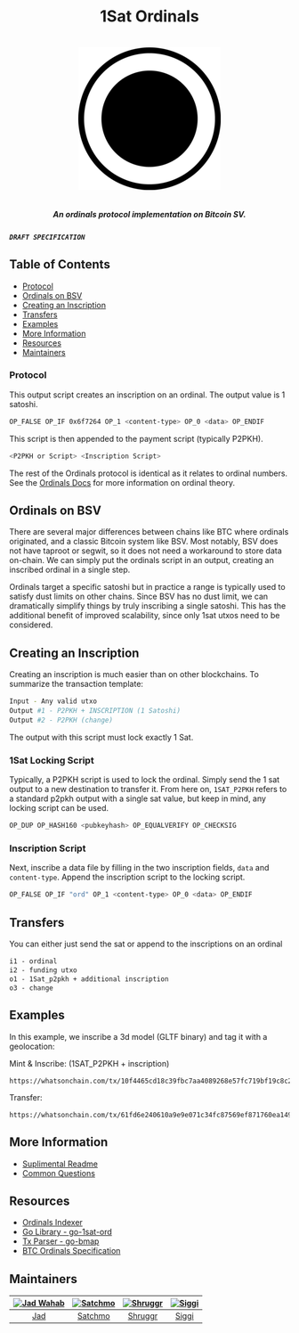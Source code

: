 <h1 align="center">1Sat Ordinals<h1>
<p align="center">
<img src="https://github.com/BitcoinSchema/1sat-ordinals/blob/main/ordinals.png?raw=true" alt="1Sat Ordinals" />
</p>
<h5 align="center">An ordinals protocol implementation on Bitcoin SV.<h5>

```
DRAFT SPECIFICATION
```

## Table of Contents

- [Protocol](#protocol)
- [Ordinals on BSV](#ordinals-on-bsv)
- [Creating an Inscription](#creating-an-inscription)
- [Transfers](#transfers)
- [Examples](#examples)
- [More Information](#more-information)
- [Resources](#resources)
- [Maintainers](#maintainers)

### Protocol

This output script creates an inscription on an ordinal. The output value is 1 satoshi.

```bash
OP_FALSE OP_IF 0x6f7264 OP_1 <content-type> OP_0 <data> OP_ENDIF
```

This script is then appended to the payment script (typically P2PKH).

```bash
<P2PKH or Script> <Inscription Script>
```

The rest of the Ordinals protocol is identical as it relates to ordinal numbers. See the [Ordinals Docs](https://docs.ordinals.com/) for more information on ordinal theory.

## Ordinals on BSV

There are several major differences between chains like BTC where ordinals originated, and a classic Bitcoin system like BSV. Most notably, BSV does not have taproot or segwit, so it does not need a workaround to store data on-chain. We can simply put the ordinals script in an output, creating an inscribed ordinal in a single step.

Ordinals target a specific satoshi but in practice a range is typically used to satisfy dust limits on other chains. Since BSV has no dust limit, we can dramatically simplify things by truly inscribing a single satoshi. This has the additional benefit of improved scalability, since only 1sat utxos need to be considered.

## Creating an Inscription

Creating an inscription is much easier than on other blockchains. To summarize the transaction template:

```bash
Input - Any valid utxo
Output #1 - P2PKH + INSCRIPTION (1 Satoshi)
Output #2 - P2PKH (change)
```

The output with this script must lock exactly 1 Sat.

### 1Sat Locking Script

Typically, a P2PKH script is used to lock the ordinal. Simply send the 1 sat output to a new destination to transfer it. From here on, `1SAT_P2PKH` refers to a standard p2pkh output with a single sat value, but keep in mind, any locking script can be used.

```bash
OP_DUP OP_HASH160 <pubkeyhash> OP_EQUALVERIFY OP_CHECKSIG
```

### Inscription Script

Next, inscribe a data file by filling in the two inscription fields, `data` and `content-type`. Append the inscription script to the locking script.

```bash
OP_FALSE OP_IF "ord" OP_1 <content-type> OP_0 <data> OP_ENDIF
```

## Transfers

You can either just send the sat or append to the inscriptions on an ordinal

```
i1 - ordinal
i2 - funding utxo
o1 - 1Sat_p2pkh + additional inscription
o3 - change
```

## Examples

In this example, we inscribe a 3d model (GLTF binary) and tag it with a geolocation:

Mint & Inscribe: (1SAT_P2PKH + inscription)

```
https://whatsonchain.com/tx/10f4465cd18c39fbc7aa4089268e57fc719bf19c8c24f2e09156f4a89a2809d6
```

Transfer:

```
https://whatsonchain.com/tx/61fd6e240610a9e9e071c34fc87569ef871760ea1492fe1225d668de4d76407e
```

## More Information

- [Suplimental Readme](https://github.com/bitcoinschema/1sat-ordinals/blob/main/SUPPLEMENTAL.md)
- [Common Questions](https://github.com/bitcoinschema/1sat-ordinals/blob/main/FAQ.md)

## Resources

- [Ordinals Indexer](https://github.com/shruggr/bsv-ord-indexer)
- [Go Library - go-1sat-ord](https://github.com/bitcoinschema/go-1sat-ord)
- [Tx Parser - go-bmap](https://github.com/bitcoinschema/go-bmap)
- [BTC Ordinals Specification](https://docs.ordinals.com/)

## Maintainers

| [<img src="https://github.com/jadwahab.png" height="50" alt="Jad Wahab" />](https://github.com/jadwahab) | [<img src="https://github.com/rohenaz.png" height="50" alt="Satchmo" />](https://github.com/rohenaz) | [<img src="https://github.com/shruggr.png" height="50" alt="Shruggr" />](https://github.com/shruggr) | [<img src="https://github.com/icellan.png" height="50" alt="Siggi" />](https://github.com/icellan) |
| :------------------------------------------------------------------------------------------------------: | :--------------------------------------------------------------------------------------------------: | :--------------------------------------------------------------------------------------------------: | :------------------------------------------------------------------------------------------------: |
|                                    [Jad](https://github.com/jadwahab)                                    |                                [Satchmo](https://github.com/rohenaz)                                 |                                [Shruggr](https://github.com/shruggr)                                 |                                [Siggi](https://github.com/icellan)                                 |

